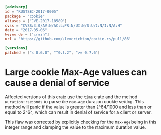 ```toml
[advisory]
id = "RUSTSEC-2017-0005"
package = "cookie"
aliases = ["CVE-2017-18589"]
cvss = "CVSS:3.0/AV:N/AC:L/PR:N/UI:N/S:U/C:N/I:N/A:H"
date = "2017-05-06"
keywords = ["crash"]
url = "https://github.com/alexcrichton/cookie-rs/pull/86"

[versions]
patched = ["< 0.6.0", "^0.6.2", ">= 0.7.6"]
```

# Large cookie Max-Age values can cause a denial of service

Affected versions of this crate use the `time` crate and the method
`Duration::seconds` to parse the `Max-Age` duration cookie setting. This method
will panic if the value is greater than 2^64/1000 and less than or equal to
2^64, which can result in denial of service for a client or server.

This flaw was corrected by explicitly checking for the `Max-Age` being in this
integer range and clamping the value to the maximum duration value.
